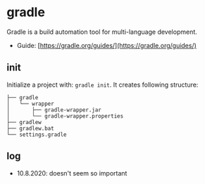 # gradle

Gradle is a build automation tool for multi-language development.

- Guide: [https://gradle.org/guides/](https://gradle.org/guides/)

## init

Initialize a project with: `gradle init`. It creates following structure:
```├── build.gradle
├── gradle
│   └── wrapper
│       ├── gradle-wrapper.jar
│       └── gradle-wrapper.properties
├── gradlew
├── gradlew.bat
└── settings.gradle
```

## log
- 10.8.2020: doesn't seem so important
